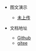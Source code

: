 * 图文演示
  * [未上传]()

* 文档地址
  * [Github](https://github.com/ys0722/botdoc)
  * [gitee](https://gitee.com/zdck8/botdoc)


